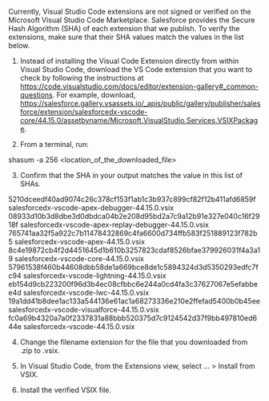 Currently, Visual Studio Code extensions are not signed or verified on the
Microsoft Visual Studio Code Marketplace. Salesforce provides the Secure Hash
Algorithm (SHA) of each extension that we publish. To verify the extensions,
make sure that their SHA values match the values in the list below.

1. Instead of installing the Visual Code Extension directly from within Visual
   Studio Code, download the VS Code extension that you want to check by
   following the instructions at
   https://code.visualstudio.com/docs/editor/extension-gallery#_common-questions.
   For example, download,
   https://salesforce.gallery.vsassets.io/_apis/public/gallery/publisher/salesforce/extension/salesforcedx-vscode-core/44.15.0/assetbyname/Microsoft.VisualStudio.Services.VSIXPackage.

2. From a terminal, run:

shasum -a 256 <location_of_the_downloaded_file>

3. Confirm that the SHA in your output matches the value in this list of SHAs.

5210dceedf40ad9074c26c378cf153f1ab1c3b937c899cf82f12b411afd6859f  salesforcedx-vscode-apex-debugger-44.15.0.vsix
08933d10b3d8dbe3d0dbdca04b2e208d95bd2a7c9a12b91e327e040c16f2918f  salesforcedx-vscode-apex-replay-debugger-44.15.0.vsix
765741aa32f5a922c7b11478432869c4fa6600d734ffb583f251889123f782b5  salesforcedx-vscode-apex-44.15.0.vsix
8c4e19872cb4f2d4451645d1b610b3257823cdaf8526bfae379926031f4a3a19  salesforcedx-vscode-core-44.15.0.vsix
57961538f460b44608dbb58de1a669bce8de1c5894324d3d5350293edfc7fc94  salesforcedx-vscode-lightning-44.15.0.vsix
eb154d9cb223200f96d3b4ec08cfbbc6e244a0cd4fa3c37627067e5efabbee4d  salesforcedx-vscode-lwc-44.15.0.vsix
19a1dd41b8dee1ac133a544136e61ac1a68273336e210e2ffefad5400b0b45ee  salesforcedx-vscode-visualforce-44.15.0.vsix
fc0a69b4320a7a0f2337831a88bbb520375d7c9124542d37f9bb497810ed644e  salesforcedx-vscode-44.15.0.vsix


4. Change the filename extension for the file that you downloaded from .zip to
.vsix.

5. In Visual Studio Code, from the Extensions view, select ... > Install from
VSIX.

6. Install the verified VSIX file.
